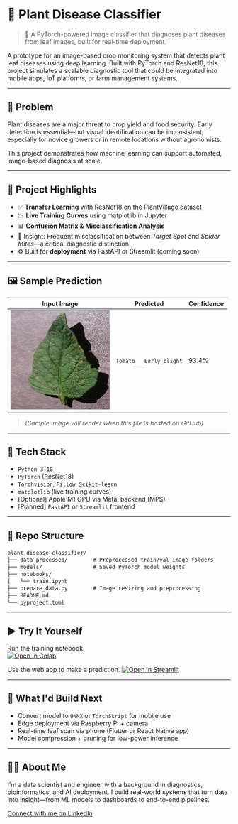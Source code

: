 # 🌿 Plant Disease Classifier

> 🔎 A PyTorch-powered image classifier that diagnoses plant diseases from leaf images, built for real-time deployment.

A prototype for an image-based crop monitoring system that detects plant leaf diseases using deep learning. Built with PyTorch and ResNet18, this project simulates a scalable diagnostic tool that could be integrated into mobile apps, IoT platforms, or farm management systems.

---

## 📌 Problem

Plant diseases are a major threat to crop yield and food security. Early detection is essential—but visual identification can be inconsistent, especially for novice growers or in remote locations without agronomists.

This project demonstrates how machine learning can support automated, image-based diagnosis at scale.

---

## 🚀 Project Highlights

- ✅ **Transfer Learning** with ResNet18 on the [PlantVillage dataset](https://www.kaggle.com/datasets/emmarex/plantdisease)
- 📉 **Live Training Curves** using matplotlib in Jupyter
- 📊 **Confusion Matrix & Misclassification Analysis**
- 🧠 Insight: Frequent misclassification between *Target Spot* and *Spider Mites*—a critical diagnostic distinction
- ⚙️ Built for **deployment** via FastAPI or Streamlit (coming soon)

---

## 🖼 Sample Prediction

| Input Image | Predicted | Confidence |
|-------------|-----------|------------|
| ![sample](docs/sample_leaf.jpg) | `Tomato___Early_blight` | 93.4% |

> _(Sample image will render when this file is hosted on GitHub)_

---

## 🧰 Tech Stack

- `Python 3.10`
- `PyTorch` (ResNet18)
- `Torchvision`, `Pillow`, `Scikit-learn`
- `matplotlib` (live training curves)
- [Optional] Apple M1 GPU via Metal backend (MPS)
- [Planned] `FastAPI` or `Streamlit` frontend

---

## 📂 Repo Structure
```
plant-disease-classifier/  
├── data_processed/        # Preprocessed train/val image folders  
├── models/                # Saved PyTorch model weights  
├── notebooks/  
│   └── train.ipynb  
├── prepare_data.py        # Image resizing and preprocessing
├── README.md
└── pyproject.toml
```
---

## ▶️ Try It Yourself
Run the training notebook.  
[![Open In Colab](https://colab.research.google.com/assets/colab-badge.svg)](https://colab.research.google.com/github/jlmontie/plant-disease-classifier/blob/main/notebooks/train_final.ipynb)

Use the web app to make a prediction.
[![Open in Streamlit](https://static.streamlit.io/badges/streamlit_badge_black_white.svg)](https://plantdiseaseclassifier-brrwvxbf7n8c2htzqo3kuf.streamlit.app/)

---

## 🔮 What I'd Build Next

- Convert model to `ONNX` or `TorchScript` for mobile use
- Edge deployment via Raspberry Pi + camera
- Real-time leaf scan via phone (Flutter or React Native app)
- Model compression + pruning for low-power inference

---

## 🙋‍♂️ About Me

I'm a data scientist and engineer with a background in diagnostics, bioinformatics, and AI deployment. I build real-world systems that turn data into insight—from ML models to dashboards to end-to-end pipelines.

[Connect with me on LinkedIn](https://www.linkedin.com/in/montgomeryjesse/)